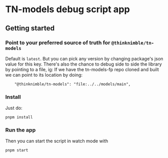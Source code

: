 # TN-models debug script app

## Getting started

### Point to your preferred source of truth for `@thinknimble/tn-models`

Default is `latest`. But you can pick any version by changing package's json value for this key.
There's also the chance to debug side to side the library by pointing to a file, ig: If we have the tn-models-fp repo cloned and built we can point to its location by doing:

```
    "@thinknimble/tn-models": "file:../../models/main",
```

### Install

Just do:

```
pnpm install
```

### Run the app

Then you can start the script in watch mode with

```
pnpm start
```
